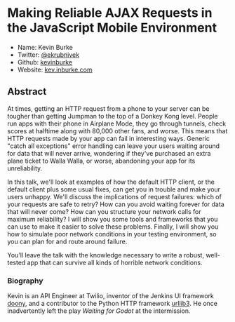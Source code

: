 # Making Reliable AJAX Requests in the JavaScript Mobile Environment

* Name: Kevin Burke
* Twitter: [@ekrubnivek][twitter]
* Github:  [kevinburke][github]
* Website: [kev.inburke.com][site]

 [twitter]: https://twitter.com/ekrubnivek
 [github]: https://github.com/kevinburke
 [site]: http://kev.inburke.com

## Abstract

At times, getting an HTTP request from a phone to your server can be tougher
than getting Jumpman to the top of a Donkey Kong level. People run apps with
their phone in Airplane Mode, they go through tunnels, check scores at halftime
along with 80,000 other fans, and worse. This means that HTTP requests made by
your app can fail in interesting ways. Generic "catch all exceptions" error
handling can leave your users waiting around for data that will never arrive,
wondering if they've purchased an extra plane ticket to Walla Walla, or worse,
abandoning your app for its unreliability.

In this talk, we'll look at examples of how the default HTTP client, or the
default client plus some usual fixes, can get you in trouble and make your
users unhappy. We'll discuss the implications of request failures: which of
your requests are safe to retry? How can you avoid waiting forever for data
that will never come? How can you structure your network calls for maximum
reliability? I will show you some tools and frameworks that you can use to make
it easier to solve these problems. Finally, I will show you how to simulate
poor network conditions in your testing environment, so you can plan for and
route around failure.

You'll leave the talk with the knowledge necessary to write a robust,
well-tested app that can survive all kinds of horrible network conditions.

### Biography

Kevin is an API Engineer at Twilio, inventor of the Jenkins UI framework
[doony][doony], and a contributor to the Python HTTP framework
[urllib3][urllib3]. He once inadvertently left the play *Waiting for Godot* at
the intermission.

 [doony]: https://github.com/kevinburke/doony
 [urllib3]: https://github.com/shazow/urllib3
